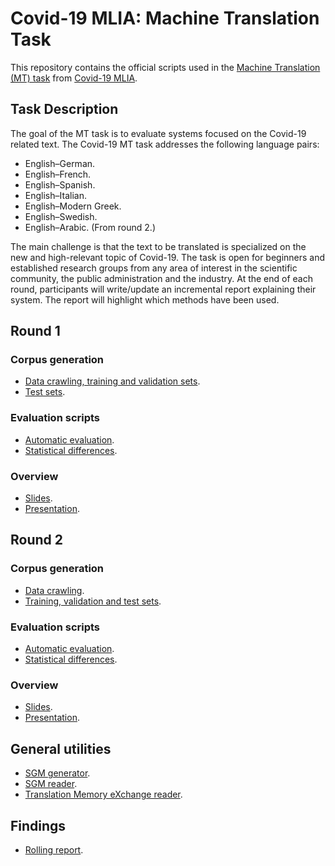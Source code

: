 # Covid-19 MLIA: Machine Translation Task
This repository contains the official scripts used in the [Machine Translation (MT) task](http://eval.covid19-mlia.eu/task3/) from [Covid-19 MLIA](http://eval.covid19-mlia.eu/).

## Task Description
The goal of the MT task is to evaluate systems focused on the Covid-19 related text. The Covid-19 MT task addresses the following language pairs:

* English–German.
* English–French.
* English–Spanish.
* English–Italian.
* English–Modern Greek.
* English–Swedish.
* English–Arabic. (From round 2.)

The main challenge is that the text to be translated is specialized on the new and high-relevant topic of Covid-19. The task is open for beginners and established research groups from any area of interest in the scientific community, the public administration and the industry. At the end of each round, participants will write/update an incremental report explaining their system. The report will highlight which methods have been used.

## Round 1

### Corpus generation
* [Data crawling, training and validation sets](round1/data).
* [Test sets](round1/tests).

### Evaluation scripts
* [Automatic evaluation](round1/evaluation).
* [Statistical differences](round1/art).

### Overview
* [Slides](https://mdomingo.me/presentations/COVID19MLIA2021.pdf).
* [Presentation](https://youtu.be/vZgNlEdX7XE?t=5510).

## Round 2

### Corpus generation
* [Data crawling](round2/data).
* [Training, validation and test sets](round2/partitions).

### Evaluation scripts
* [Automatic evaluation](round2/evaluation).
* [Statistical differences](round2/art).

### Overview
* [Slides](https://mdomingo.me/presentations/COVID19MLIA2022.pdf).
* [Presentation](https://youtu.be/C39UhuXMyNc?t=685).

## General utilities
* [SGM generator](sgm/generator).
* [SGM reader](sgm/reader).
* [Translation Memory eXchange reader](tmx).

## Findings
* [Rolling report](https://bitbucket.org/covid19-mlia/organizers-task3/src/master/report/report.pdf).
